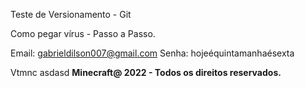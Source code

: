 <f1>Teste de Versionamento - Git</f1>

Como pegar vírus - Passo a Passo.

Email: gabrieldilson007@gmail.com
Senha: hojeéquintamanhaésexta

Vtmnc
asdasd
<b>Minecraft@ 2022 - Todos os direitos reservados.</b>